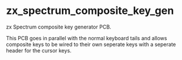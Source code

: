 # zx_spectrum_composite_key_gen
zx Spectrum composite key generator PCB. 

This PCB goes in parallel with the normal keyboard tails and allows composite keys to be wired to their own seperate keys with a seperate header for the cursor keys. 
